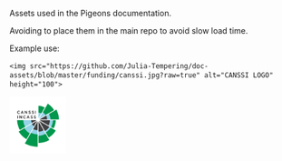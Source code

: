 Assets used in the Pigeons documentation. 

Avoiding to place them in the main repo to avoid slow load time. 

Example use: 

```
<img src="https://github.com/Julia-Tempering/doc-assets/blob/master/funding/canssi.jpg?raw=true" alt="CANSSI LOGO" height="100">
```

<img src="https://github.com/Julia-Tempering/doc-assets/blob/master/funding/canssi.jpg?raw=true" alt="CANSSI LOGO" height="100">
